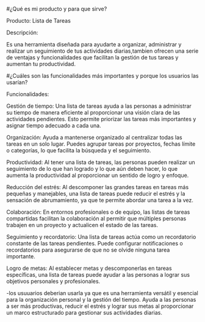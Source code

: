 #¿Qué es mi producto y para que sirve?

Producto: Lista de Tareas

Descripción:

Es una herramienta diseñada para ayudarte a organizar, administrar y realizar un seguimiento de tus actividades diarias,tambien ofrecen una serie de ventajas y funcionalidades que facilitan la gestión de tus tareas y aumentan tu productividad.

#¿Cuáles son las funcionalidades más importantes y porque los usuarios las usarían?

Funcionalidades:

Gestión de tiempo: Una lista de tareas ayuda a las personas a administrar su tiempo de manera eficiente al proporcionar una visión clara de las actividades pendientes. Esto permite priorizar las tareas más importantes y asignar tiempo adecuado a cada una.

Organización: Ayuda a mantenerse organizado al centralizar todas las tareas en un solo lugar. Puedes agrupar tareas por proyectos, fechas límite o categorías, lo que facilita la búsqueda y el seguimiento.

Productividad: Al tener una lista de tareas, las personas pueden realizar un seguimiento de lo que han logrado y lo que aún deben hacer, lo que aumenta la productividad al proporcionar un sentido de logro y enfoque.

Reducción del estrés: Al descomponer las grandes tareas en tareas más pequeñas y manejables, una lista de tareas puede reducir el estrés y la sensación de abrumamiento, ya que te permite abordar una tarea a la vez.

Colaboración: En entornos profesionales o de equipo, las listas de tareas compartidas facilitan la colaboración al permitir que múltiples personas trabajen en un proyecto y actualicen el estado de las tareas.

Seguimiento y recordatorio: Una lista de tareas actúa como un recordatorio constante de las tareas pendientes. Puede configurar notificaciones o recordatorios para asegurarse de que no se olvide ninguna tarea importante.

Logro de metas: Al establecer metas y descomponerlas en tareas específicas, una lista de tareas puede ayudar a las personas a lograr sus objetivos personales y profesionales.

-los usuuarios deberian usarla ya que es una herramienta versátil y esencial para la organización personal y la gestión del tiempo. Ayuda a las personas a ser más productivas, reducir el estrés y lograr sus metas al proporcionar un marco estructurado para gestionar sus actividades diarias.
